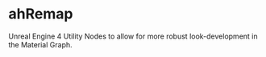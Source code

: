 # ahRemap
Unreal Engine 4 Utility Nodes to allow for more robust look-development in the Material Graph.
